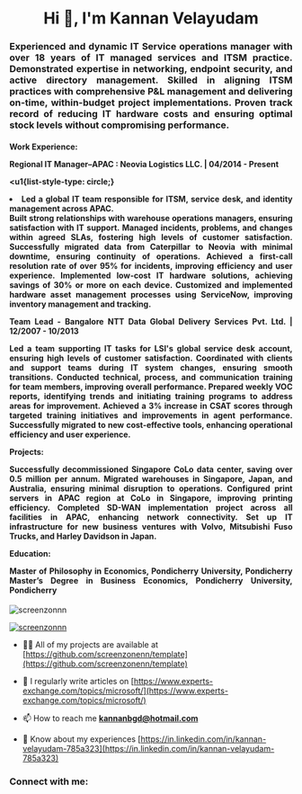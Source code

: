<h1 align="center">Hi 👋, I'm Kannan Velayudam</h1>
<h3 align="justify">Experienced and dynamic IT Service operations manager with over 18 years of IT managed services and ITSM practice. Demonstrated expertise in networking, endpoint security, and active directory management. Skilled in aligning ITSM practices with comprehensive P&L management and delivering on-time, within-budget project implementations. Proven track record of reducing IT hardware costs and ensuring optimal stock levels without compromising performance.</h3>
<h4 align="justify">Work Experience:</b>

Regional IT Manager–APAC : Neovia Logistics LLC. | 04/2014 - Present

<u1{list-style-type: circle;}

<li>Led a global IT team responsible for ITSM, service desk, and identity management across APAC.</li>
Built strong relationships with warehouse operations managers, ensuring satisfaction with IT support.
Managed incidents, problems, and changes within agreed SLAs, fostering high levels of customer satisfaction.
Successfully migrated data from Caterpillar to Neovia with minimal downtime, ensuring continuity of operations.
Achieved a first-call resolution rate of over 95% for incidents, improving efficiency and user experience.
Implemented low-cost IT hardware solutions, achieving savings of 30% or more on each device.
Customized and implemented hardware asset management processes using ServiceNow, improving inventory management and tracking.
</u1>

Team Lead - Bangalore
NTT Data Global Delivery Services Pvt. Ltd. | 12/2007 - 10/2013

Led a team supporting IT tasks for LSI's global service desk account, ensuring high levels of customer satisfaction.
Coordinated with clients and support teams during IT system changes, ensuring smooth transitions.
Conducted technical, process, and communication training for team members, improving overall performance.
Prepared weekly VOC reports, identifying trends and initiating training programs to address areas for improvement.
Achieved a 3% increase in CSAT scores through targeted training initiatives and improvements in agent performance.
Successfully migrated to new cost-effective tools, enhancing operational efficiency and user experience.

Projects:

Successfully decommissioned Singapore CoLo data center, saving over 0.5 million per annum.
Migrated warehouses in Singapore, Japan, and Australia, ensuring minimal disruption to operations.
Configured print servers in APAC region at CoLo in Singapore, improving printing efficiency.
Completed SD-WAN implementation project across all facilities in APAC, enhancing network connectivity.
Set up IT infrastructure for new business ventures with Volvo, Mitsubishi Fuso Trucks, and Harley Davidson in Japan.

Education:

Master of Philosophy in Economics, Pondicherry University, Pondicherry
Master’s Degree in Business Economics, Pondicherry University, Pondicherry




</h4>

<p align="left"> <img src="https://komarev.com/ghpvc/?username=screenzonnn&label=Profile%20views&color=0e75b6&style=flat" alt="screenzonnn" /> </p>

<p align="left"> <a href="https://github.com/ryo-ma/github-profile-trophy"><img src="https://github-profile-trophy.vercel.app/?username=screenzonnn" alt="screenzonnn" /></a> </p>

- 👨‍💻 All of my projects are available at [https://github.com/screenzonenn/template](https://github.com/screenzonenn/template)

- 📝 I regularly write articles on [https://www.experts-exchange.com/topics/microsoft/](https://www.experts-exchange.com/topics/microsoft/)

- 📫 How to reach me **kannanbgd@hotmail.com**

- 📄 Know about my experiences [https://in.linkedin.com/in/kannan-velayudam-785a323](https://in.linkedin.com/in/kannan-velayudam-785a323)

<h3 align="left">Connect with me:</h3>
<p align="left">
</p>


